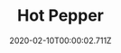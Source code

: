 ---
templateKey: blog-post
title: Hot Pepper
description: Fiery hot with a hint of sweetness
featuredpost: false
date: 2020-02-10T00:00:02.711Z
featuredimage: /img/Hot_Pepper.png
sellPrice: 40
tags: 
  - Summer
  -  edible
  -  Linus
  -  Shane
  -  vegetable
---